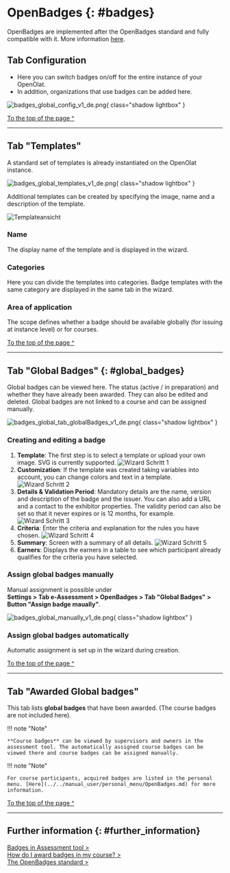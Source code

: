 # OpenBadges {: #badges}

OpenBadges are implemented after the OpenBadges standard and fully compatible with it.
More information [here](https://www.imsglobal.org/activity/openbadges).

## Tab Configuration

* Here you can switch badges on/off for the entire instance of your OpenOlat.
* In addition, organizations that use badges can be added here.

![badges_global_config_v1_de.png](assets/badges_global_config_v1_de.png){ class="shadow lightbox" }


[To the top of the page ^](#badges)

---


## Tab "Templates"

A standard set of templates is already instantiated on the OpenOlat instance.

![badges_global_templates_v1_de.png](assets/badges_global_templates_v1_de.png){ class="shadow lightbox" }

Additional templates can be created by specifying the image, name and a description of the template.

![Templateansicht](assets/badges-admin-global-templates.de.jpg)

### Name

The display name of the template and is displayed in the wizard.

### Categories

Here you can divide the templates into categories. Badge templates with the same category are displayed in the same tab in the wizard.

### Area of application

The scope defines whether a badge should be available globally (for issuing at instance level) or for courses.


[To the top of the page ^](#badges)

---


## Tab "Global Badges" {: #global_badges}

Global badges can be viewed here. The status (active / in preparation) and whether they have already been awarded. They can also be edited and deleted. Global badges are not linked to a course and can be assigned manually.

![badges_global_tab_globalBadges_v1_de.png](assets/badges_global_tab_globalBadges_v1_de.png){ class="shadow lightbox" }

### Creating and editing a badge

1. **Template**: The first step is to select a template or upload your own image. SVG is currently supported.
![Wizard Schritt 1](assets/badges-wizard-1.de.jpg)
2. **Customization**: If the template was created taking variables into account, you can change colors and text in a template. 
![Wizard Schritt 2](assets/badges-wizard-2.de.jpg)
3. **Details & Validation Period**: Mandatory details are the name, version and description of the badge and the issuer. You can also add a URL and a contact to the exhibitor properties. The validity period can also be set so that it never expires or is 12 months, for example.
![Wizard Schritt 3](assets/badges-wizard-3.de.jpg)
4. **Criteria**: Enter the criteria and explanation for the rules you have chosen.
![Wizard Schritt 4](assets/badges-wizard-4.de.jpg)
5. **Summary**: Screen with a summary of all details.
![Wizard Schritt 5](assets/badges-wizard-5.de.jpg)
6. **Earners**: Displays the earners in a table to see which participant already qualifies for the criteria you have selected.

### Assign global badges manually

Manual assignment is possible under<br>
**Settings > Tab e-Assessment > OpenBadges > Tab "Global Badges" > Button "Assign badge maually"**.

![badges_global_manually_v1_de.png](assets/badges_global_manually_v1_de.png){ class="shadow lightbox" }

### Assign global badges automatically

Automatic assignment is set up in the wizard during creation.

[To the top of the page ^](#badges)

---

## Tab "Awarded Global badges"

This tab lists **global badges** that have been awarded. (The course badges are not included here).

!!! note "Note"

    **Course badges** can be viewed by supervisors and owners in the assessment tool. The automatically assigned course badges can be viewed there and course badges can be assigned manually.


!!! note "Note"

    For course participants, acquired badges are listed in the personal menu. [Here](../../manual_user/personal_menu/OpenBadges.md) for more information.

[To the top of the page ^](#badges)


---

## Further information  {: #further_information}

[Badges in Assessment tool >](../../manual_user/learningresources/OpenBadges.md)<br>
[How do I award badges in my course? >](../../manual_how-to/badges/badges.md)<br>
[The OpenBadges standard >](https://www.imsglobal.org/activity/openbadges)<br>


